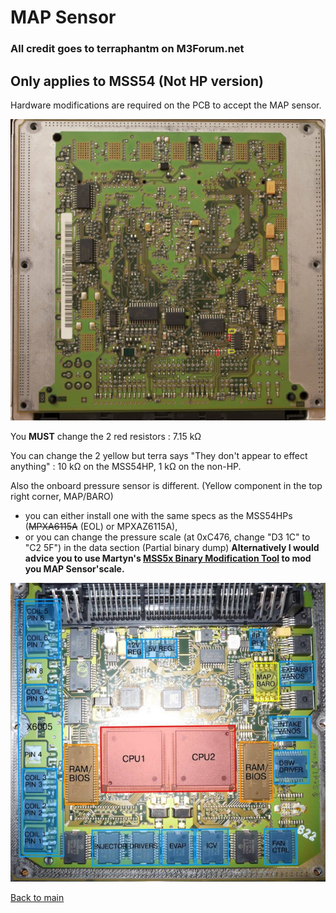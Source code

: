 # MAP Sensor

### All credit goes to terraphantm on M3Forum.net

## Only applies to MSS54 (Not HP version)

Hardware modifications are required on the PCB to accept the MAP sensor.

![map_res](/pictures/map_resistors.jpg)

You **MUST** change the 2 red resistors :  7.15 kΩ

You can change the 2 yellow but terra says "They don't appear to effect anything" : 10 kΩ on the MSS54HP, 1 kΩ on the non-HP.

Also the onboard pressure sensor is different. (Yellow component in the top right corner, MAP/BARO)
- you can either install one with the same specs as the MSS54HPs (~~MPXA6115A~~ (EOL) or MPXAZ6115A),
- or you can change the pressure scale (at 0xC476, change "D3 1C" to "C2 5F") in the data section (Partial binary dump) **Alternatively I would advice you to use Martyn's
[MSS5x Binary Modification Tool](https://www.ecuworx.co.uk/downloads/) to mod you MAP Sensor'scale.**

![MSS54](/pictures/MSS54_detail.png)

[Back to main](/README.mkd)
